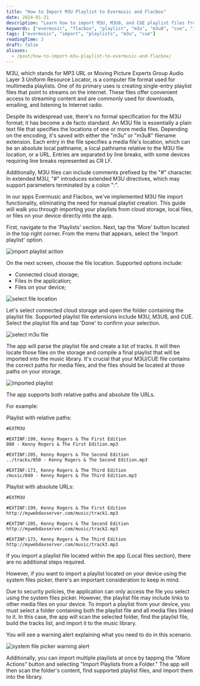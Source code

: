 ```yaml
---
title: "How to Import M3U Playlist to Evermusic and Flacbox"
date: 2024-01-31
description: "Learn how to import M3U, M3U8, and CUE playlist files from cloud, local storage, or device into Evermusic and Flacbox."
keywords: ["evermusic", "flacbox", "playlist", "m3u", "m3u8", "cue", "import", "music app"]
tags: ["evermusic", "import", "playlists", "m3u", "cue"]
readingTime: 3
draft: false
aliases:
  - /post/how-to-import-m3u-playlist-to-evermusic-and-flacbox/
---
```


M3U, which stands for MP3 URL or Moving Picture Experts Group Audio Layer 3 Uniform Resource Locator, is a computer file format used for multimedia playlists. One of its primary uses is creating single-entry playlist files that point to streams on the internet. These files offer convenient access to streaming content and are commonly used for downloads, emailing, and listening to Internet radio.

Despite its widespread use, there's no formal specification for the M3U format; it has become a de facto standard. An M3U file is essentially a plain text file that specifies the locations of one or more media files. Depending on the encoding, it's saved with either the "m3u" or "m3u8" filename extension. Each entry in the file specifies a media file's location, which can be an absolute local pathname, a local pathname relative to the M3U file location, or a URL. Entries are separated by line breaks, with some devices requiring line breaks represented as CR LF.

Additionally, M3U files can include comments prefixed by the "#" character. In extended M3U, "#" introduces extended M3U directives, which may support parameters terminated by a colon ":".

In our apps Evermusic and Flacbox, we've implemented M3U file import functionality, eliminating the need for manual playlist creation. This guide will walk you through importing your playlists from cloud storage, local files, or files on your device directly into the app.

First, navigate to the 'Playlists' section. Next, tap the 'More' button located in the top right corner. From the menu that appears, select the 'Import playlist' option.

![import playlist action](21260c_fd95e0ec2f6a49bfb98fc33005b2f70a~mv2.png)

On the next screen, choose the file location. Supported options include:

- Connected cloud storage;
- Files in the application;
- Files on your device;

![select file location](21260c_1a9066303ba74a0980957ced63536683~mv2.png)

Let's select connected cloud storage and open the folder containing the playlist file. Supported playlist file extensions include M3U, M3U8, and CUE. Select the playlist file and tap 'Done' to confirm your selection.

![select m3u file](21260c_4024ea3ad6d24efdb40f62e599da198a~mv2.png)

The app will parse the playlist file and create a list of tracks. It will then locate those files on the storage and compile a final playlist that will be imported into the music library. It's crucial that your M3U/CUE file contains the correct paths for media files, and the files should be located at those paths on your storage.

![imported playlist](21260c_2b56a04c305f496c84ce025769e2ed5c~mv2.png)

The app supports both relative paths and absolute file URLs.

For example:

Playlist with relative paths:

```plaintext
#EXTM3U

#EXTINF:199, Kenny Rogers & The First Edition
080 - Kenny Rogers & The First Edition.mp3

#EXTINF:205, Kenny Rogers & The Second Edition
../tracks/050 - Kenny Rogers & The Second Edition.mp3

#EXTINF:173, Kenny Rogers & The Third Edition
/music/049 - Kenny Rogers & The Third Edition.mp3
```

Playlist with absolute URLs:

```plaintext
#EXTM3U

#EXTINF:199, Kenny Rogers & The First Edition
http://mywebdavserver.com/music/track1.mp3

#EXTINF:205, Kenny Rogers & The Second Edition
http://mywebdavserver.com/music/track2.mp3

#EXTINF:173, Kenny Rogers & The Third Edition
http://mywebdavserver.com/music/track3.mp3
```

If you import a playlist file located within the app (Local files section), there are no additional steps required.

However, if you want to import a playlist located on your device using the system files picker, there's an important consideration to keep in mind.

Due to security policies, the application can only access the file you select using the system files picker. However, the playlist file may include links to other media files on your device. To import a playlist from your device, you must select a folder containing both the playlist file and all media files linked to it. In this case, the app will scan the selected folder, find the playlist file, build the tracks list, and import it to the music library.

You will see a warning alert explaining what you need to do in this scenario.

![system file picker warning alert](21260c_2a1fc19a58f9437c9dd171ec5879a071~mv2.png)

Additionally, you can import multiple playlists at once by tapping the "More Actions" button and selecting "Import Playlists from a Folder." The app will then scan the folder's content, find supported playlist files, and import them into the library.
